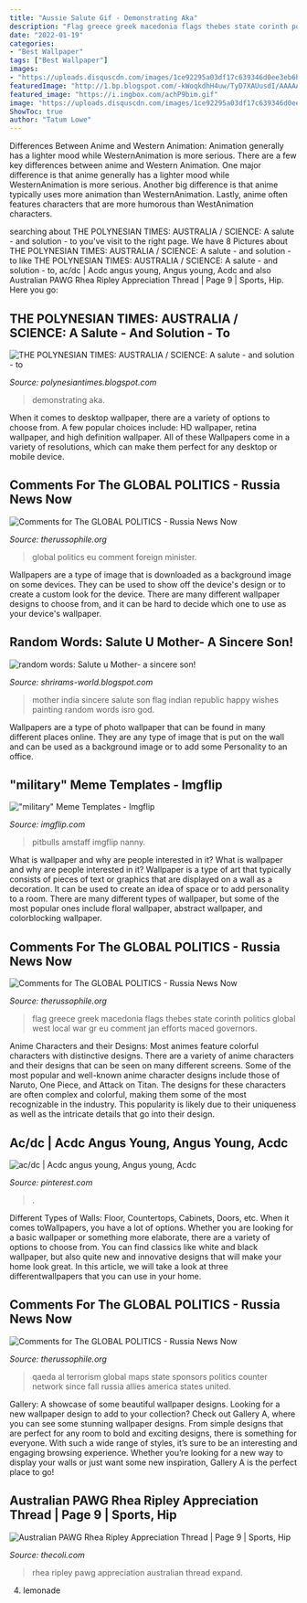 ```yaml
---
title: "Aussie Salute Gif - Demonstrating Aka"
description: "Flag greece greek macedonia flags thebes state corinth politics global west local war gr eu comment jan efforts maced governors"
date: "2022-01-19"
categories:
- "Best Wallpaper"
tags: ["Best Wallpaper"]
images:
- "https://uploads.disquscdn.com/images/1ce92295a03df17c639346d0ee3eb6b1c73f7b249d3711fc3e2c27f08fe4dd1d.gif"
featuredImage: "http://1.bp.blogspot.com/-kWoqkdhH4uw/TyD7XAUusdI/AAAAAAAABK8/9REu4_mepn0/s320/painting_of_indian_flag_12272.jpg"
featured_image: "https://i.imgbox.com/achP9bim.gif"
image: "https://uploads.disquscdn.com/images/1ce92295a03df17c639346d0ee3eb6b1c73f7b249d3711fc3e2c27f08fe4dd1d.gif"
ShowToc: true
author: "Tatum Lowe"
---
```



Differences Between Anime and Western Animation: Animation generally has a lighter mood while WesternAnimation is more serious.
There are a few key differences between anime and Western Animation. One major difference is that anime generally has a lighter mood while WesternAnimation is more serious. Another big difference is that anime typically uses more animation than WesternAnimation. Lastly, anime often features characters that are more humorous than WestAnimation characters.

	

		
searching about THE POLYNESIAN TIMES: AUSTRALIA / SCIENCE: A salute - and solution - to you've visit to the right page. We have 8 Pictures about THE POLYNESIAN TIMES: AUSTRALIA / SCIENCE: A salute - and solution - to like THE POLYNESIAN TIMES: AUSTRALIA / SCIENCE: A salute - and solution - to, ac/dc | Acdc angus young, Angus young, Acdc and also Australian PAWG Rhea Ripley Appreciation Thread | Page 9 | Sports, Hip. Here you go:
		
    
## THE POLYNESIAN TIMES: AUSTRALIA / SCIENCE: A Salute - And Solution - To

<img loading=lazy src="https://i.imgbox.com/achP9bim.gif" onerror="this.onerror=null;this.src='https://tse2.mm.bing.net/th?id=OIP.ocgS4S0XzVfyyV5N6SbeZgHaEK&amp;pid=15.1';" alt="THE POLYNESIAN TIMES: AUSTRALIA / SCIENCE: A salute - and solution - to">

_Source: polynesiantimes.blogspot.com_

>demonstrating aka. 

	

When it comes to desktop wallpaper, there are a variety of options to choose from. A few popular choices include: HD wallpaper, retina wallpaper, and high definition wallpaper. All of these Wallpapers come in a variety of resolutions, which can make them perfect for any desktop or mobile device. 

    
## Comments For The GLOBAL POLITICS - Russia News Now

<img loading=lazy src="https://uploads.disquscdn.com/images/8e6ba1168518180132607c3108cfcc53a0ef7c176a27debcb236cf4b3d8300c1.jpg" onerror="this.onerror=null;this.src='https://tse1.mm.bing.net/th?id=OIP.wUoXlLJUkqJI8q22cxQwVwHaE8&amp;pid=15.1';" alt="Comments for The GLOBAL POLITICS - Russia News Now">

_Source: therussophile.org_

>global politics eu comment foreign minister. 

	

Wallpapers are a type of image that is downloaded as a background image on some devices. They can be used to show off the device's design or to create a custom look for the device. There are many different wallpaper designs to choose from, and it can be hard to decide which one to use as your device's wallpaper.

    
## Random Words: Salute U Mother- A Sincere Son!

<img loading=lazy src="http://1.bp.blogspot.com/-kWoqkdhH4uw/TyD7XAUusdI/AAAAAAAABK8/9REu4_mepn0/s320/painting_of_indian_flag_12272.jpg" onerror="this.onerror=null;this.src='https://tse1.mm.bing.net/th?id=OIP.xMM4USnFpN6JWIQbn-2LAwAAAA&amp;pid=15.1';" alt="random words: Salute u Mother- a sincere son!">

_Source: shrirams-world.blogspot.com_

>mother india sincere salute son flag indian republic happy wishes painting random words isro god. 

	



Wallpapers are a type of photo wallpaper that can be found in many different places online. They are any type of image that is put on the wall and can be used as a background image or to add some Personality to an office.

    
## &quot;military&quot; Meme Templates - Imgflip

<img loading=lazy src="https://i.imgflip.com/3dqioc.png" onerror="this.onerror=null;this.src='https://tse3.mm.bing.net/th?id=OIP.ismYcbqPv1ziO-PR2c9rKwHaHa&amp;pid=15.1';" alt="&quot;military&quot; Meme Templates - Imgflip">

_Source: imgflip.com_

>pitbulls amstaff imgflip nanny. 

	

What is wallpaper and why are people interested in it?
What is wallpaper and why are people interested in it?
Wallpaper is a type of art that typically consists of pieces of text or graphics that are displayed on a wall as a decoration. It can be used to create an idea of space or to add personality to a room. There are many different types of wallpaper, but some of the most popular ones include floral wallpaper, abstract wallpaper, and colorblocking wallpaper.

    
## Comments For The GLOBAL POLITICS - Russia News Now

<img loading=lazy src="https://uploads.disquscdn.com/images/319f2dbe9c01f40f4f54e05dd48a9986b9fbe6c270d37fb3124bf23f63f0d7c0.gif" onerror="this.onerror=null;this.src='https://tse1.mm.bing.net/th?id=OIP.c_lBSnrY2ZgLbC9V2ZR2MwHaFO&amp;pid=15.1';" alt="Comments for The GLOBAL POLITICS - Russia News Now">

_Source: therussophile.org_

>flag greece greek macedonia flags thebes state corinth politics global west local war gr eu comment jan efforts maced governors. 

	

Anime Characters and their Designs: Most animes feature colorful characters with distinctive designs.
There are a variety of anime characters and their designs that can be seen on many different screens. Some of the most popular and well-known anime character designs include those of Naruto, One Piece, and Attack on Titan. The designs for these characters are often complex and colorful, making them some of the most recognizable in the industry. This popularity is likely due to their uniqueness as well as the intricate details that go into their design.

    
## Ac/dc | Acdc Angus Young, Angus Young, Acdc

<img loading=lazy src="https://i.pinimg.com/736x/6c/40/89/6c4089f0dabafdf15127e35dc4e8d50a.jpg" onerror="this.onerror=null;this.src='https://tse2.mm.bing.net/th?id=OIP.4VPLkF7c7u-hUPzFf7RnVgHaFG&amp;pid=15.1';" alt="ac/dc | Acdc angus young, Angus young, Acdc">

_Source: pinterest.com_

>. 

	

Different Types of Walls: Floor, Countertops, Cabinets, Doors, etc.
When it comes toWallpapers, you have a lot of options. Whether you are looking for a basic wallpaper or something more elaborate, there are a variety of options to choose from. You can find classics like white and black wallpaper, but also quite new and innovative designs that will make your home look great. In this article, we will take a look at three differentwallpapers that you can use in your home.

    
## Comments For The GLOBAL POLITICS - Russia News Now

<img loading=lazy src="https://uploads.disquscdn.com/images/1ce92295a03df17c639346d0ee3eb6b1c73f7b249d3711fc3e2c27f08fe4dd1d.gif" onerror="this.onerror=null;this.src='https://tse3.mm.bing.net/th?id=OIP.xb0uVLH_Z319xouifbqV-QHaEM&amp;pid=15.1';" alt="Comments for The GLOBAL POLITICS - Russia News Now">

_Source: therussophile.org_

>qaeda al terrorism global maps state sponsors politics counter network since fall russia allies america states united. 

	

Gallery: A showcase of some beautiful wallpaper designs.
Looking for a new wallpaper design to add to your collection? Check out Gallery A, where you can see some stunning wallpaper designs. From simple designs that are perfect for any room to bold and exciting designs, there is something for everyone. With such a wide range of styles, it’s sure to be an interesting and engaging browsing experience. Whether you’re looking for a new way to display your walls or just want some new inspiration, Gallery A is the perfect place to go!





	
	
    
## Australian PAWG Rhea Ripley Appreciation Thread | Page 9 | Sports, Hip

<img loading=lazy src="https://66.media.tumblr.com/5484e15a3abe3d47553b3bee9a2f3583/tumblr_pimaynQewd1rkwihl_540.gif" onerror="this.onerror=null;this.src='https://tse3.mm.bing.net/th?id=OIP.eq1FjzFTaHN4LM9iTdp0ZQHaEK&amp;pid=15.1';" alt="Australian PAWG Rhea Ripley Appreciation Thread | Page 9 | Sports, Hip">

_Source: thecoli.com_

>rhea ripley pawg appreciation australian thread expand. 

	

4. lemonade 

